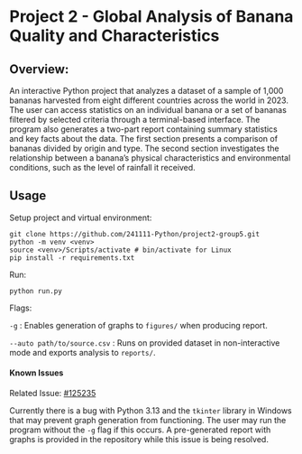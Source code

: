 # Project 2 - Global Analysis of Banana Quality and Characteristics

## Overview: 

An interactive Python project that analyzes a dataset of a sample of 1,000 bananas harvested from eight different countries across the world in 2023. The user can access statistics on an individual banana or a set of bananas filtered by selected criteria through a terminal-based interface. The program also generates a two-part report containing summary statistics and key facts about the data. The first section presents a comparison of bananas divided by origin and type. The second section investigates the relationship between a banana’s physical characteristics and environmental conditions, such as the level of rainfall it received.

## Usage
Setup project and virtual environment:

```
git clone https://github.com/241111-Python/project2-group5.git
python -m venv <venv>
source <venv>/Scripts/activate # bin/activate for Linux 
pip install -r requirements.txt
```

Run:

`python run.py`

Flags:

`-g` : Enables generation of graphs to `figures/` when producing report.

`--auto path/to/source.csv` : Runs on provided dataset in non-interactive mode and exports analysis to `reports/`.

#### Known Issues

Related Issue: [#125235](https://github.com/python/cpython/issues/125235)

Currently there is a bug with Python 3.13 and the `tkinter` library in Windows that may prevent graph generation from functioning. The user may run the program without the `-g` flag if this occurs. A pre-generated report with graphs is provided in the repository while this issue is being resolved.
